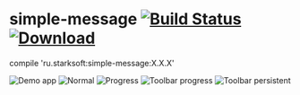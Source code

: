 # simple-message [![Build Status](https://app.bitrise.io/app/5a21d6d6b3625e1e/status.svg?token=qoKIFvENMrWgVaQBMJ1OTg&branch=master)](https://app.bitrise.io/app/5a21d6d6b3625e1e) [ ![Download](https://api.bintray.com/packages/edwardstark/android-maven/simple-message/images/download.svg) ](https://bintray.com/edwardstark/android-maven/simple-message/_latestVersion)

compile 'ru.starksoft:simple-message:X.X.X'

![Demo app](/screenshots/demo.png?raw=true "Demo app") ![Normal](/screenshots/normal.png?raw=true "Normal message") ![Progress](/screenshots/normal-with-progress.png?raw=true "Normal with progress") ![Toolbar progress](/screenshots/toolbar-with-progress.png?raw=true "Toolbar with progress") ![Toolbar persistent](/screenshots/toolbar-persistent.png?raw=true "Toolbar persistent")
